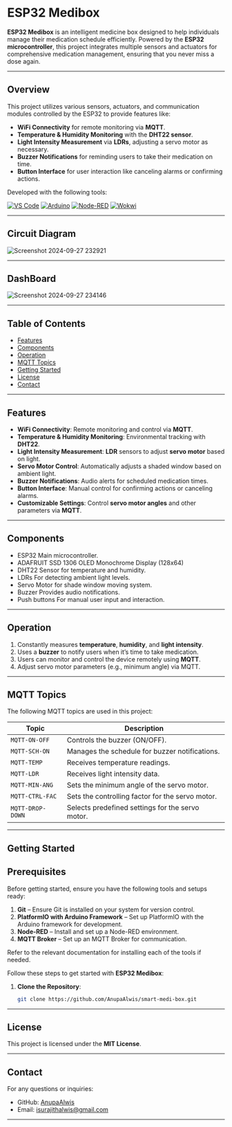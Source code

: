 # ESP32 Medibox 

**ESP32 Medibox** is an intelligent medicine box designed to help individuals manage their medication schedule efficiently. Powered by the **ESP32 microcontroller**, this project integrates multiple sensors and actuators for comprehensive medication management, ensuring that you never miss a dose again.

---

## Overview

This project utilizes various sensors, actuators, and communication modules controlled by the ESP32 to provide features like:

- **WiFi Connectivity** for remote monitoring via **MQTT**.
- **Temperature & Humidity Monitoring** with the **DHT22 sensor**.
- **Light Intensity Measurement** via **LDRs**, adjusting a servo motor as necessary.
- **Buzzer Notifications** for reminding users to take their medication on time.
- **Button Interface** for user interaction like canceling alarms or confirming actions.

Developed with the following tools:

[![VS Code](https://img.shields.io/badge/Editor-VS%20Code-blue.svg)](https://code.visualstudio.com/)
[![Arduino](https://img.shields.io/badge/Platform-Arduino-blue.svg)](https://www.arduino.cc/)
[![Node-RED](https://img.shields.io/badge/Tool-Node--RED-red.svg)](https://nodered.org/)
[![Wokwi](https://img.shields.io/badge/Simulation-Wokwi-green.svg)](https://wokwi.com/)

---


## Circuit Diagram

![Screenshot 2024-09-27 232921](https://github.com/user-attachments/assets/aa21ed51-3454-45a1-acfe-1733a0d69fda)


---

## DashBoard

![Screenshot 2024-09-27 234146](https://github.com/user-attachments/assets/1b74c568-cb0b-419a-8ddf-2d911265947c)

---

## Table of Contents

- [Features](#features)
- [Components](#components)
- [Operation](#how-it-works)
- [MQTT Topics](#mqtt-topics)
- [Getting Started](#getting-started)
- [License](#license)
- [Contact](#contact)

---

## Features

- **WiFi Connectivity**: Remote monitoring and control via **MQTT**.
- **Temperature & Humidity Monitoring**: Environmental tracking with **DHT22**.
- **Light Intensity Measurement**: **LDR** sensors to adjust **servo motor** based on light.
- **Servo Motor Control**: Automatically adjusts a shaded window based on ambient light.
- **Buzzer Notifications**: Audio alerts for scheduled medication times.
- **Button Interface**: Manual control for confirming actions or canceling alarms.
- **Customizable Settings**: Control **servo motor angles** and other parameters via **MQTT**.

---

## Components

- ESP32 Main microcontroller.
- ADAFRUIT SSD 1306 OLED Monochrome Display (128x64)
- DHT22 Sensor for temperature and humidity.
- LDRs For detecting ambient light levels.
- Servo Motor for shade window moving system.
- Buzzer Provides audio notifications.
- Push buttons For manual user input and interaction.

---

## Operation

1. Constantly measures **temperature**, **humidity**, and **light intensity**.
2. Uses a **buzzer** to notify users when it’s time to take medication.
3. Users can monitor and control the device remotely using **MQTT**.
4. Adjust servo motor parameters (e.g., minimum angle) via MQTT.

---

## MQTT Topics

The following MQTT topics are used in this project:

| Topic            | Description                                         |
|------------------|-----------------------------------------------------|
| `MQTT-ON-OFF`    | Controls the buzzer (ON/OFF).                       |
| `MQTT-SCH-ON`    | Manages the schedule for buzzer notifications.      |
| `MQTT-TEMP`      | Receives temperature readings.                      |
| `MQTT-LDR`       | Receives light intensity data.                      |
| `MQTT-MIN-ANG`   | Sets the minimum angle of the servo motor.          |
| `MQTT-CTRL-FAC`  | Sets the controlling factor for the servo motor.    |
| `MQTT-DROP-DOWN` | Selects predefined settings for the servo motor.    |

---

## Getting Started

## Prerequisites

Before getting started, ensure you have the following tools and setups ready:

1. **Git** – Ensure Git is installed on your system for version control.
2. **PlatformIO with Arduino Framework** – Set up PlatformIO with the Arduino framework for development.
3. **Node-RED** – Install and set up a Node-RED environment.
4. **MQTT Broker** – Set up an MQTT Broker for communication.

Refer to the relevant documentation for installing each of the tools if needed.

Follow these steps to get started with **ESP32 Medibox**:

1. **Clone the Repository**:
    ```bash
    git clone https://github.com/AnupaAlwis/smart-medi-box.git
    ```
---

## License

This project is licensed under the **MIT License**.

---

## Contact

For any questions or inquiries:

- GitHub: [AnupaAlwis](https://github.com/AnupaAlwis)
- Email: isurajithalwis@gmail.com

---


